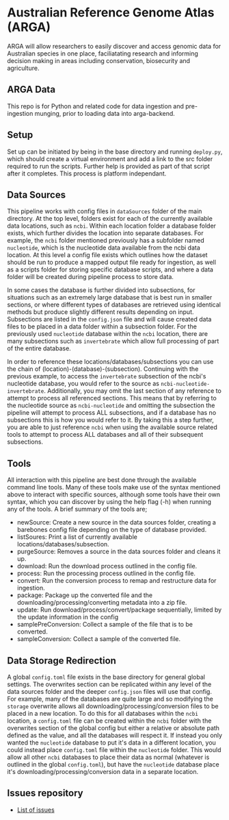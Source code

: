 # Australian Reference Genome Atlas (ARGA)
ARGA will allow researchers to easily discover and access genomic data for Australian species in one place, faciliatating research and informing decision making in areas including conservation, biosecurity and agriculture.

## ARGA Data
This repo is for Python and related code for data ingestion and pre-ingestion munging, prior to loading data into arga-backend.

## Setup
Set up can be initiated by being in the base directory and running `deploy.py`, which should create a virtual environment and add a link to the src folder required to run the scripts. Further help is provided as part of that script after it completes. This process is platform independant.

## Data Sources
This pipeline works with config files in `dataSources` folder of the main directory. At the top level, folders exist for each of the currently available data locations, such as `ncbi`. Within each location folder a database folder exists, which further divides the location into separate databases. For example, the `ncbi` folder mentioned previously has a subfolder named `nucleotide`, which is the nucleotide data available from the ncbi data location. At this level a config file exists which outlines how the dataset should be run to produce a mapped output file ready for ingestion, as well as a scripts folder for storing specific database scripts, and where a data folder will be created during pipeline process to store data.

In some cases the database is further divided into subsections, for situations such as an extremely large database that is best run in smaller sections, or where different types of databases are retrieved using identical methods but produce slightly different results depending on input. Subsections are listed in the `config.json` file and will cause created data files to be placed in a data folder within a subsection folder. For the previously used `nucleotide` database within the `ncbi` location, there are many subsections such as `invertebrate` which allow full processing of part of the entire database.

In order to reference these locations/databases/subsections you can use the chain of (location)-(database)-(subsection). Continuing with the previous example, to access the `invertebrate` subsection of the ncbi's nucleotide database, you would refer to the source as `ncbi-nucleotide-invertebrate`. Additionally, you may omit the last section of any reference to attempt to process all referenced sections. This means that by referring to the nucleotide source as `ncbi-nucleotide` and omitting the subsection the pipeline will attempt to process ALL subsections, and if a database has no subsections this is how you would refer to it. By taking this a step further, you are able to just reference `ncbi` when using the available source related tools to attempt to process ALL databases and all of their subsequent subsections.

## Tools
All interaction with this pipeline are best done through the available command line tools. Many of these tools make use of the syntax mentioned above to interact with specific sources, although some tools have their own syntax, which you can discover by using the help flag (-h) when running any of the tools. A brief summary of the tools are;
- newSource: Create a new source in the data sources folder, creating a barebones config file depending on the type of database provided.
- listSoures: Print a list of currently available locations/databases/subsection.
- purgeSource: Removes a source in the data sources folder and cleans it up.
- download: Run the download process outlined in the config file.
- process: Run the processing process outlined in the config file.
- convert: Run the conversion process to remap and restructure data for ingestion.
- package: Package up the converted file and the downloading/processing/converting metadata into a zip file.
- update: Run download/process/convert/package sequentially, limited by the update information in the config
- samplePreConversion: Collect a sample of the file that is to be converted.
- sampleConversion: Collect a sample of the converted file.

## Data Storage Redirection
A global `config.toml` file exists in the base directory for general global settings. The overwrites section can be replicated within any level of the data sources folder and the deeper `config.json` files will use that config. For example, many of the databases are quite large and so modifying the `storage` overwrite allows all downloading/processing/conversion files to be placed in a new location. To do this for all databases within the `ncbi` location, a `config.toml` file can be created within the `ncbi` folder with the overwrites section of the global config but either a relative or absolute path defined as the value, and all the databases will respect it. If instead you only wanted the `nucleotide` database to put it's data in a different location, you could instead place `config.toml` file within the `nucleotide` folder. This would allow all other `ncbi` databases to place their data as normal (whatever is outlined in the global `config.toml`), but have the `nucleotide` database place it's downloading/processing/conversion data in a separate location.

## Issues repository
- [List of issues](https://github.com/ARGA-Genomes/arga-data/issues)
